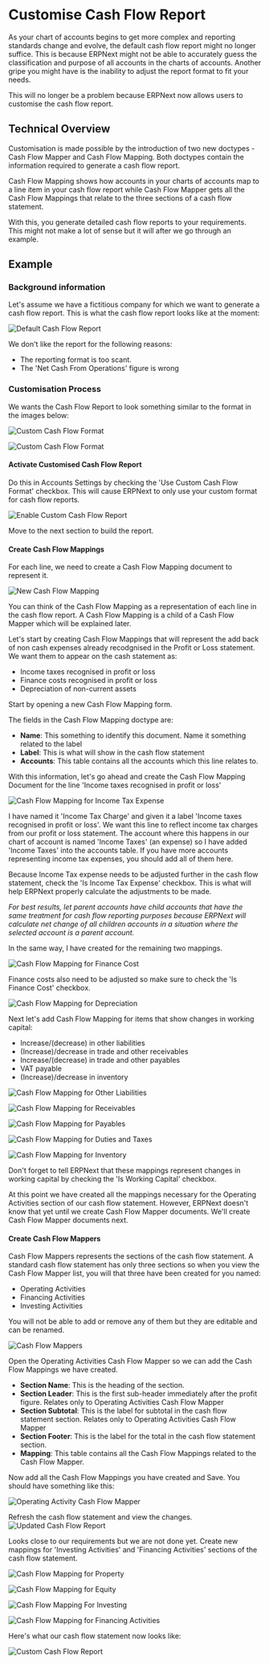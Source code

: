 
# Customise Cash Flow Report


As your chart of accounts begins to get more complex and reporting standards change and evolve, the default cash flow
report might no longer suffice. This is because ERPNext might not be able to accurately guess the classification and
purpose of all accounts in the charts of accounts. Another gripe you might have is the inability to adjust the report
format to fit your needs.


This will no longer be a problem because ERPNext now allows users to customise the cash flow report.


## Technical Overview


Customisation is made possible by the introduction of two new doctypes - Cash Flow Mapper and Cash Flow Mapping. Both
doctypes contain the information required to generate a cash flow report.


Cash Flow Mapping shows how accounts in your charts of accounts map to a line item in your cash flow report while
Cash Flow Mapper gets all the Cash Flow Mappings that relate to the three sections of a cash flow statement.


With this, you generate detailed cash flow reports to your requirements. This might not make a lot of sense but it will
after we go through an example.


## Example


### Background information


Let's assume we have a fictitious company for which we want to generate a cash flow report.
This is what the cash flow report looks like at the moment:


![Default Cash Flow Report](/files/default-cash-flow-report.png)


We don't like the report for the following reasons:
- The reporting format is too scant.
- The 'Net Cash From Operations' figure is wrong


### Customisation Process


We wants the Cash Flow Report to look something similar to the format in the images below:


![Custom Cash Flow Format](/files/format-1.png)


![Custom Cash Flow Format](/files/format-2.png)


#### Activate Customised Cash Flow Report


Do this in Accounts Settings by checking the 'Use Custom Cash Flow Format' checkbox. This will cause ERPNext to only use your custom format for cash flow reports.


![Enable Custom Cash Flow Report](/files/enable-custom-cash-flow.png)


Move to the next section to build the report.


#### Create Cash Flow Mappings


For each line, we need to create a Cash Flow Mapping document to represent it.


![New Cash Flow Mapping](/files/new-cash-flow-mapping.png)


You can think of the Cash Flow Mapping as a representation of each line in the cash flow report. A Cash Flow Mapping
is a child of a Cash Flow Mapper which will be explained later.


Let's start by creating Cash Flow Mappings that will represent the add back of non cash expenses already recodgnised in
the Profit or Loss statement. We want them to appear on the cash statement as:
- Income taxes recognised in profit or loss
- Finance costs recognised in profit or loss
- Depreciation of non-current assets


Start by opening a new Cash Flow Mapping form.


The fields in the Cash Flow Mapping doctype are:
- **Name**: This something to identify this document. Name it something related to the label
- **Label**: This is what will show in the cash flow statement
- **Accounts**: This table contains all the accounts which this line relates to.


With this information, let's go ahead and create the Cash Flow Mapping Document for the line 'Income taxes recognised in profit or loss'


![Cash Flow Mapping for Income Tax Expense](/files/cash-flow-mapping-for-income-tax.png)


I have named it 'Income Tax Charge' and given it a label 'Income taxes recognised in profit or loss'. We want this
line to reflect income tax charges from our profit or loss statement. The account where this happens in our chart
of account is named 'Income Taxes' (an expense) so I have added 'Income Taxes' into the accounts table. If you have
more accounts representing income tax expenses, you should add all of them here.


Because Income Tax expense needs to be adjusted further in the cash flow statement, check the 'Is Income Tax Expense'
checkbox. This is what will help ERPNext properly calculate the adjustments to be made.


*For best results, let parent accounts have child accounts that have the same treatment for cash flow reporting
purposes because ERPNext will calculate net change of all children accounts in a situation where the selected account
is a parent account.*


In the same way, I have created for the remaining two mappings.


![Cash Flow Mapping for Finance Cost](/files/cash-flow-mapping-for-finance-cost.png)


Finance costs also need to be adjusted so make sure to check the 'Is Finance Cost' checkbox.


![Cash Flow Mapping for Depreciation](/files/cash-flow-mapping-for-depreciation.png)


Next let's add Cash Flow Mapping for items that show changes in working capital:


* Increase/(decrease) in other liabilities
* (Increase)/decrease in trade and other receivables
* Increase/(decrease) in trade and other payables
* VAT payable
* (Increase)/decrease in inventory


![Cash Flow Mapping for Other Liabilities](/files/cash-flow-mapping-for-other-liabilities.png)


![Cash Flow Mapping for Receivables](/files/cash-flow-mapping-for-receivables.png)


![Cash Flow Mapping for Payables](/files/cash-flow-mapping-for-payables.png)


![Cash Flow Mapping for Duties and Taxes](/files/cash-flow-mapping-for-taxes-payables.png)


![Cash Flow Mapping for Inventory](/files/cash-flow-mapping-inventory.png)


Don't forget to tell ERPNext that these mappings represent changes in working capital by checking the 'Is Working
Capital' checkbox.


At this point we have created all the mappings necessary for the Operating Activities section of our cash flow
statement. However, ERPNext doesn't know that yet until we create Cash Flow Mapper documents. We'll create Cash Flow
Mapper documents next.


#### Create Cash Flow Mappers


Cash Flow Mappers represents the sections of the cash flow statement. A standard cash flow statement has only three
sections so when you view the Cash Flow Mapper list, you will that three have been created for you named:
- Operating Activities
- Financing Activities
- Investing Activities


You will not be able to add or remove any of them but they are editable and can be renamed.


![Cash Flow Mappers](/files/cash-flow-mappers-standard.png)


Open the Operating Activities Cash Flow Mapper so we can add the Cash Flow Mappings we have created.


* **Section Name**: This is the heading of the section.
* **Section Leader**: This is the first sub-header immediately after the profit figure. Relates only to Operating
Activities Cash Flow Mapper
* **Section Subtotal**: This is the label for subtotal in the cash flow statement section. Relates only to Operating
Activities Cash Flow Mapper
* **Section Footer**: This is the label for the total in the cash flow statement section.
* **Mapping**: This table contains all the Cash Flow Mappings related to the Cash Flow Mapper.


Now add all the Cash Flow Mappings you have created and Save. You should have something like this:


![Operating Activity Cash Flow Mapper](/files/cash-flow-mapper-operating-activity.png)


Refresh the cash flow statement and view the changes.
![Updated Cash Flow Report](/files/cash-flow-report-customized.png)


Looks close to our requirements but we are not done yet. Create new mappings for 'Investing Activities' and 'Financing
Activities' sections of the cash flow statement.


![Cash Flow Mapping for Property](/files/cash-flow-mapping-for-property.png)


![Cash Flow Mapping for Equity](/files/cash-flow-mapping-for-equity.png)


![Cash Flow Mapping For Investing](/files/cash-flow-mapping-for-investing.png)


![Cash Flow Mapping for Financing Activities](/files/cash-flow-mapping-for-financing-activities.png)


Here's what our cash flow statement now looks like:


![Custom Cash Flow Report](/files/final-cash-flow.png)



